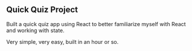 ## Quick Quiz Project

Built a quick quiz app using React to better familiarize myself with React and working with state.

Very simple, very easy, built in an hour or so.